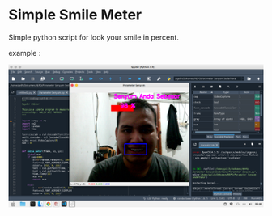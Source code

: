 # Simple Smile Meter

Simple python script for look your smile in percent.

example : 

![Screenshot](test.png)
